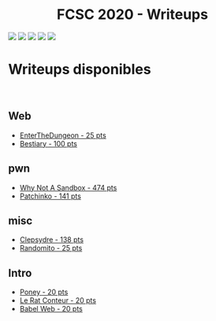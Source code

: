 <center><h1>FCSC 2020 - Writeups</h1></center>

<img src="https://img.onii.wtf/i/thb6g.png">
<img src="https://img.onii.wtf/i/qq504.png">
<img src="https://img.onii.wtf/i/u8cwn.png">
<img src="https://img.onii.wtf/i/hungv.png">
<img src="https://img.onii.wtf/i/b27mu.png">


<br>

<h1>Writeups disponibles</h1>

<br>

## Web 
* [EnterTheDungeon - 25 pts](./Web/EnterTheDungeon.md)
* [Bestiary - 100 pts](./Web/Bestiary.md)


## pwn
* [Why Not A Sandbox - 474 pts](./pwn/Why%20Not%20A%20Sandbox.md)
* [Patchinko - 141 pts](./pwn/Patchinko.md)

## misc
* [Clepsydre - 138 pts](./misc/Clepsydre.md)
* [Randomito - 25 pts](./misc/Randomito.md)

## Intro
* [Poney - 20 pts](./Intro/Poney.md)
* [Le Rat Conteur - 20 pts](./Intro/Le%20Rat%20Conteur.md)
* [Babel Web - 20 pts](./Intro/Babel%20Web.md)
